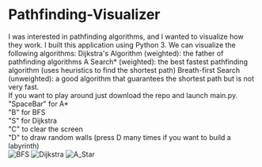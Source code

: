 # Pathfinding-Visualizer
I was interested in pathfinding algorithms, and I wanted to visualize how they work. I built this application using Python 3. We can visualize the following algorithms: Dijkstra's Algorithm (weighted): the father of pathfinding algorithms A Search* (weighted): the best fastest pathfinding algorithm (uses heuristics to find the shortest path) Breath-first Search (unweighted): a good algorithm that guarantees the shortest path but is not very fast. \
If you want to play around just download the repo and launch main.py. \
"SpaceBar" for A* \
"B" for BFS  \
"S" for Dijkstra \
"C" to clear the screen \
"D" to draw random walls (press D many times if you want to build a labyrinth) \
![BFS](https://user-images.githubusercontent.com/73791044/120076746-7500f300-c0a7-11eb-8ec3-d36f3245fa97.PNG)
![Dijkstra](https://user-images.githubusercontent.com/73791044/120076747-75998980-c0a7-11eb-95e2-9bed672644e0.PNG)
![A_Star](https://user-images.githubusercontent.com/73791044/120076759-81854b80-c0a7-11eb-8ed2-25d19fec9c2d.PNG)
